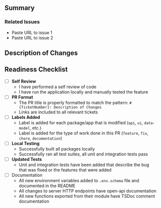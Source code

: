 <!-- PR Title Should match format:
#{TicketNumber}: Description of Changes

if no ticket number, use `chore:`, `fix:`, `feat:` etc.

Example:
#123: Add pagination to List Applications endpoint
-->

## Summary

<!-- High level, short description of work done. 1-2 sentences. -->

### Related Issues

- Paste URL to issue 1
- Paste URL to issue 2

## Description of Changes
<!-- Describe the changes in your pull request **per service or package**, providing enough context for reviewers.

Be sure to call out any breaking changes, as well as any special instructions required to run the new code (i.e. New or updated dependencies? `pnpm i`. New migrations to run? `pnpm run migrate-dev`. etc.) 

Add a heading for each app/package that you have contributed changes to and list the changes included.
-->

<!-- EXAMPLE START
General description of the changes in your PR and the functionality it adds.

### UI
- Added a new component `ComponentName` which achieves some functionality.
  - Description of `ComponentName` and the changes you made to create it
  - Added package [`package name`](https://link.to/package) to handle something

### Server
- Added new endpoint `GET /stuff`that does stuff


### Special Instructions
Before running these changes, you will need to install `package name`:
```
pnpm i
```
EXAMPLE END -->

## Readiness Checklist

- [ ] **Self Review**
  - I have performed a self review of code
  - I have run the application locally and manually tested the feature
- [ ] **PR Format**
  - The PR title is properly formatted to match the pattern: `#{TicketNumber}: Description of Changes`
  - Links are included to all relevant tickets
- [ ] **Labels Added**
  - Label is added for each package/app that is modified (`api`, `ui`, `data-model`, etc.)
  - Label is added for the type of work done in this PR (`feature`, `fix`, `chore`, `documentation`)
- [ ] **Local Testing**
  - Successfully built all packages locally
  - Successfully ran all test suites, all unit and integration tests pass
- [ ] **Updated Tests**
  - Unit and integration tests have been added that describe the bug that was fixed or the features that were added
- [ ] Documentation
  - All new environment variables added to `.env.schema` file and documented in the README
  - All changes to server HTTP endpoints have open-api documentation
  - All new functions exported from their module have TSDoc comment documentation